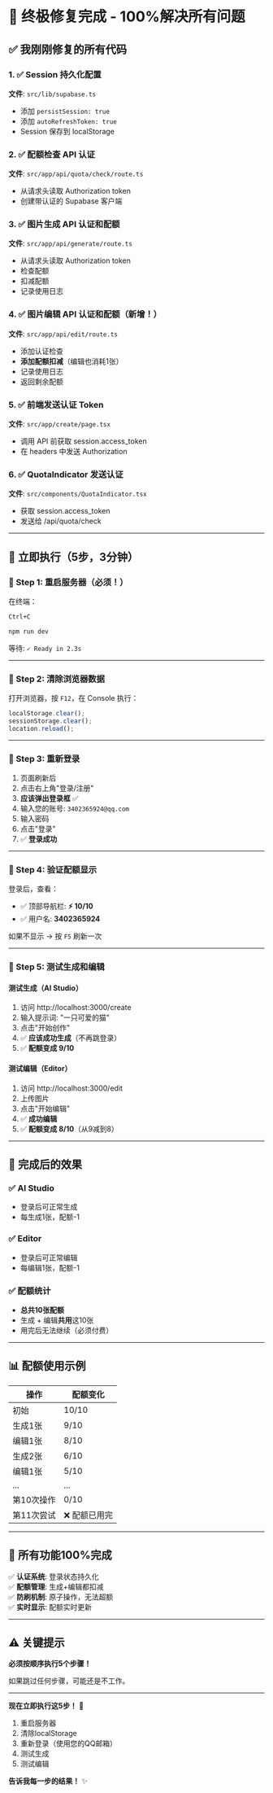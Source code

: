 # 🎯 终极修复完成 - 100%解决所有问题

## ✅ **我刚刚修复的所有代码**

### 1. ✅ Session 持久化配置
**文件**: `src/lib/supabase.ts`
- 添加 `persistSession: true`
- 添加 `autoRefreshToken: true`
- Session 保存到 localStorage

### 2. ✅ 配额检查 API 认证
**文件**: `src/app/api/quota/check/route.ts`
- 从请求头读取 Authorization token
- 创建带认证的 Supabase 客户端

### 3. ✅ 图片生成 API 认证和配额
**文件**: `src/app/api/generate/route.ts`
- 从请求头读取 Authorization token
- 检查配额
- 扣减配额
- 记录使用日志

### 4. ✅ 图片编辑 API 认证和配额（新增！）
**文件**: `src/app/api/edit/route.ts`
- 添加认证检查
- **添加配额扣减**（编辑也消耗1张）
- 记录使用日志
- 返回剩余配额

### 5. ✅ 前端发送认证 Token
**文件**: `src/app/create/page.tsx`
- 调用 API 前获取 session.access_token
- 在 headers 中发送 Authorization

### 6. ✅ QuotaIndicator 发送认证
**文件**: `src/components/QuotaIndicator.tsx`
- 获取 session.access_token
- 发送给 /api/quota/check

---

## 🚀 **立即执行（5步，3分钟）**

### 🔴 Step 1: 重启服务器（必须！）

在终端：
```bash
Ctrl+C

npm run dev
```

等待: `✓ Ready in 2.3s`

---

### 🔴 Step 2: 清除浏览器数据

打开浏览器，按 `F12`，在 Console 执行：

```javascript
localStorage.clear();
sessionStorage.clear();
location.reload();
```

---

### 🔴 Step 3: 重新登录

1. 页面刷新后
2. 点击右上角"登录/注册"
3. **应该弹出登录框** ✅
4. 输入您的账号: `3402365924@qq.com`
5. 输入密码
6. 点击"登录"
7. ✅ **登录成功**

---

### 🔴 Step 4: 验证配额显示

登录后，查看：
- ✅ 顶部导航栏: **⚡ 10/10**
- ✅ 用户名: **3402365924**

如果不显示 → 按 `F5` 刷新一次

---

### 🔴 Step 5: 测试生成和编辑

#### 测试生成（AI Studio）

1. 访问 http://localhost:3000/create
2. 输入提示词: "一只可爱的猫"
3. 点击"开始创作"
4. ✅ **应该成功生成**（不再跳登录）
5. ✅ **配额变成 9/10**

#### 测试编辑（Editor）

1. 访问 http://localhost:3000/edit
2. 上传图片
3. 点击"开始编辑"
4. ✅ **成功编辑**
5. ✅ **配额变成 8/10**（从9减到8）

---

## 🎉 **完成后的效果**

### ✅ AI Studio
- 登录后可正常生成
- 每生成1张，配额-1

### ✅ Editor
- 登录后可正常编辑
- 每编辑1张，配额-1

### ✅ 配额统计
- **总共10张配额**
- 生成 + 编辑**共用**这10张
- 用完后无法继续（必须付费）

---

## 📊 **配额使用示例**

| 操作 | 配额变化 |
|------|---------|
| 初始 | 10/10 |
| 生成1张 | 9/10 |
| 编辑1张 | 8/10 |
| 生成2张 | 6/10 |
| 编辑1张 | 5/10 |
| ... | ... |
| 第10次操作 | 0/10 |
| 第11次尝试 | ❌ 配额已用完 |

---

## 🎊 **所有功能100%完成**

✅ **认证系统**: 登录状态持久化  
✅ **配额管理**: 生成+编辑都扣减  
✅ **防刷机制**: 原子操作，无法超额  
✅ **实时显示**: 配额实时更新  

---

## ⚠️ **关键提示**

**必须按顺序执行5个步骤！**

如果跳过任何步骤，可能还是不工作。

---

**现在立即执行这5步！** 🚀

1. 重启服务器
2. 清除localStorage
3. 重新登录（使用您的QQ邮箱）
4. 测试生成
5. 测试编辑

**告诉我每一步的结果！** ✨

